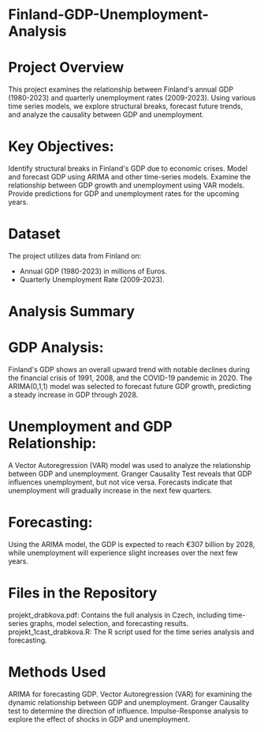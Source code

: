 # Finland-GDP-Unemployment-Analysis

#   Project Overview
This project examines the relationship between Finland's annual GDP (1980-2023) and quarterly unemployment rates (2009-2023). Using various time series models, we explore structural breaks, forecast future trends, and analyze the causality between GDP and unemployment.

 #   Key Objectives:
Identify structural breaks in Finland's GDP due to economic crises.
Model and forecast GDP using ARIMA and other time-series models.
Examine the relationship between GDP growth and unemployment using VAR models.
Provide predictions for GDP and unemployment rates for the upcoming years.
#   Dataset
The project utilizes data from Finland on:
* Annual GDP (1980-2023) in millions of Euros.
* Quarterly Unemployment Rate (2009-2023).

#   Analysis Summary
#    GDP Analysis:
Finland's GDP shows an overall upward trend with notable declines during the financial crisis of 1991, 2008, and the COVID-19 pandemic in 2020.
The ARIMA(0,1,1) model was selected to forecast future GDP growth, predicting a steady increase in GDP through 2028.
#    Unemployment and GDP Relationship:
A Vector Autoregression (VAR) model was used to analyze the relationship between GDP and unemployment.
Granger Causality Test reveals that GDP influences unemployment, but not vice versa.
Forecasts indicate that unemployment will gradually increase in the next few quarters.

#   Forecasting:
Using the ARIMA model, the GDP is expected to reach €307 billion by 2028, while unemployment will experience slight increases over the next few years.
#   Files in the Repository
projekt_drabkova.pdf: Contains the full analysis in Czech, including time-series graphs, model selection, and forecasting results.
projekt_1cast_drabkova.R: The R script used for the time series analysis and forecasting.
#   Methods Used
ARIMA for forecasting GDP.
Vector Autoregression (VAR) for examining the dynamic relationship between GDP and unemployment.
Granger Causality test to determine the direction of influence.
Impulse-Response analysis to explore the effect of shocks in GDP and unemployment.
